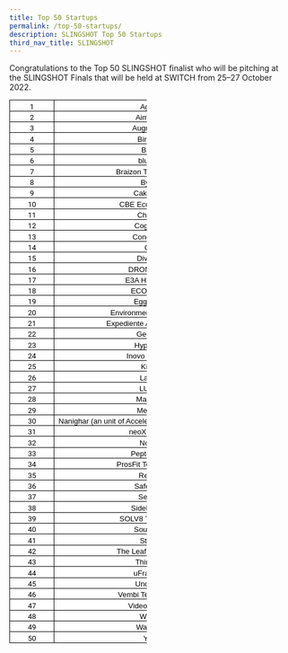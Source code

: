 ```yaml
---
title: Top 50 Startups
permalink: /top-50-startups/
description: SLINGSHOT Top 50 Startups
third_nav_title: SLINGSHOT
---
```


Congratulations to the Top 50 SLINGSHOT finalist who will be pitching at the SLINGSHOT Finals that will be held at SWITCH from 25–27 October 2022.

<table border="0" cellspacing="0" cellpadding="0" width="245" style="color: rgb(34, 34, 34); font-family: Arial, Helvetica, sans-serif; font-size: small; font-style: normal; font-variant-ligatures: normal; font-variant-caps: normal; font-weight: 400; letter-spacing: normal; orphans: 2; text-align: start; text-transform: none; white-space: normal; widows: 2; word-spacing: 0px; -webkit-text-stroke-width: 0px; background-color: rgb(255, 255, 255); text-decoration-thickness: initial; text-decoration-style: initial; text-decoration-color: initial; width: 184.05pt; border-collapse: collapse;"><tbody><tr style="height: 14.5pt;"><td width="64" nowrap="" valign="bottom" style="font-family: &quot;Google Sans&quot;, Roboto, RobotoDraft, Helvetica, Arial, sans-serif; margin: 0px; width: 48pt; border: 1pt solid windowtext; padding: 0cm 5.4pt; height: 14.5pt;"><p class="MsoNormal" align="center" style="margin: 0px; text-align: center;"><span style="color: black;">1<u></u><u></u></span></p></td><td width="181" nowrap="" valign="bottom" style="font-family: &quot;Google Sans&quot;, Roboto, RobotoDraft, Helvetica, Arial, sans-serif; margin: 0px; width: 136.05pt; border-top: 1pt solid windowtext; border-right: 1pt solid windowtext; border-bottom: 1pt solid windowtext; border-image: initial; border-left: none; padding: 0cm 5.4pt; height: 14.5pt;"><p class="MsoNormal" align="center" style="margin: 0px; text-align: center;"><span style="font-size: 10pt; font-family: Arial, sans-serif; color: black;">AgenT<u></u><u></u></span></p></td></tr><tr style="height: 14.5pt;"><td width="64" nowrap="" valign="bottom" style="font-family: &quot;Google Sans&quot;, Roboto, RobotoDraft, Helvetica, Arial, sans-serif; margin: 0px; width: 48pt; border-right: 1pt solid windowtext; border-bottom: 1pt solid windowtext; border-left: 1pt solid windowtext; border-image: initial; border-top: none; padding: 0cm 5.4pt; height: 14.5pt;"><p class="MsoNormal" align="center" style="margin: 0px; text-align: center;"><span style="color: black;">2<u></u><u></u></span></p></td><td width="181" nowrap="" valign="bottom" style="font-family: &quot;Google Sans&quot;, Roboto, RobotoDraft, Helvetica, Arial, sans-serif; margin: 0px; width: 136.05pt; border-top: none; border-left: none; border-bottom: 1pt solid windowtext; border-right: 1pt solid windowtext; padding: 0cm 5.4pt; height: 14.5pt;"><p class="MsoNormal" align="center" style="margin: 0px; text-align: center;"><span style="font-size: 10pt; font-family: Arial, sans-serif; color: black;">Aimbelab<u></u><u></u></span></p></td></tr><tr style="height: 14.5pt;"><td width="64" nowrap="" valign="bottom" style="font-family: &quot;Google Sans&quot;, Roboto, RobotoDraft, Helvetica, Arial, sans-serif; margin: 0px; width: 48pt; border-right: 1pt solid windowtext; border-bottom: 1pt solid windowtext; border-left: 1pt solid windowtext; border-image: initial; border-top: none; padding: 0cm 5.4pt; height: 14.5pt;"><p class="MsoNormal" align="center" style="margin: 0px; text-align: center;"><span style="color: black;">3<u></u><u></u></span></p></td><td width="181" nowrap="" valign="bottom" style="font-family: &quot;Google Sans&quot;, Roboto, RobotoDraft, Helvetica, Arial, sans-serif; margin: 0px; width: 136.05pt; border-top: none; border-left: none; border-bottom: 1pt solid windowtext; border-right: 1pt solid windowtext; padding: 0cm 5.4pt; height: 14.5pt;"><p class="MsoNormal" align="center" style="margin: 0px; text-align: center;"><span style="font-size: 10pt; font-family: Arial, sans-serif; color: black;">Augmentus<u></u><u></u></span></p></td></tr><tr style="height: 14.5pt;"><td width="64" nowrap="" valign="bottom" style="font-family: &quot;Google Sans&quot;, Roboto, RobotoDraft, Helvetica, Arial, sans-serif; margin: 0px; width: 48pt; border-right: 1pt solid windowtext; border-bottom: 1pt solid windowtext; border-left: 1pt solid windowtext; border-image: initial; border-top: none; padding: 0cm 5.4pt; height: 14.5pt;"><p class="MsoNormal" align="center" style="margin: 0px; text-align: center;"><span style="color: black;">4<u></u><u></u></span></p></td><td width="181" nowrap="" valign="bottom" style="font-family: &quot;Google Sans&quot;, Roboto, RobotoDraft, Helvetica, Arial, sans-serif; margin: 0px; width: 136.05pt; border-top: none; border-left: none; border-bottom: 1pt solid windowtext; border-right: 1pt solid windowtext; padding: 0cm 5.4pt; height: 14.5pt;"><p class="MsoNormal" align="center" style="margin: 0px; text-align: center;"><span style="font-size: 10pt; font-family: Arial, sans-serif; color: black;">Birdstop<u></u><u></u></span></p></td></tr><tr style="height: 14.5pt;"><td width="64" nowrap="" valign="bottom" style="font-family: &quot;Google Sans&quot;, Roboto, RobotoDraft, Helvetica, Arial, sans-serif; margin: 0px; width: 48pt; border-right: 1pt solid windowtext; border-bottom: 1pt solid windowtext; border-left: 1pt solid windowtext; border-image: initial; border-top: none; padding: 0cm 5.4pt; height: 14.5pt;"><p class="MsoNormal" align="center" style="margin: 0px; text-align: center;"><span style="color: black;">5<u></u><u></u></span></p></td><td width="181" nowrap="" valign="bottom" style="font-family: &quot;Google Sans&quot;, Roboto, RobotoDraft, Helvetica, Arial, sans-serif; margin: 0px; width: 136.05pt; border-top: none; border-left: none; border-bottom: 1pt solid windowtext; border-right: 1pt solid windowtext; padding: 0cm 5.4pt; height: 14.5pt;"><p class="MsoNormal" align="center" style="margin: 0px; text-align: center;"><span style="font-size: 10pt; font-family: Arial, sans-serif; color: black;">Blixify<u></u><u></u></span></p></td></tr><tr style="height: 14.5pt;"><td width="64" nowrap="" valign="bottom" style="font-family: &quot;Google Sans&quot;, Roboto, RobotoDraft, Helvetica, Arial, sans-serif; margin: 0px; width: 48pt; border-right: 1pt solid windowtext; border-bottom: 1pt solid windowtext; border-left: 1pt solid windowtext; border-image: initial; border-top: none; padding: 0cm 5.4pt; height: 14.5pt;"><p class="MsoNormal" align="center" style="margin: 0px; text-align: center;"><span style="color: black;">6<u></u><u></u></span></p></td><td width="181" nowrap="" valign="bottom" style="font-family: &quot;Google Sans&quot;, Roboto, RobotoDraft, Helvetica, Arial, sans-serif; margin: 0px; width: 136.05pt; border-top: none; border-left: none; border-bottom: 1pt solid windowtext; border-right: 1pt solid windowtext; padding: 0cm 5.4pt; height: 14.5pt;"><p class="MsoNormal" align="center" style="margin: 0px; text-align: center;"><span style="font-size: 10pt; font-family: Arial, sans-serif; color: black;">blueflite<u></u><u></u></span></p></td></tr><tr style="height: 14.5pt;"><td width="64" nowrap="" valign="bottom" style="font-family: &quot;Google Sans&quot;, Roboto, RobotoDraft, Helvetica, Arial, sans-serif; margin: 0px; width: 48pt; border-right: 1pt solid windowtext; border-bottom: 1pt solid windowtext; border-left: 1pt solid windowtext; border-image: initial; border-top: none; padding: 0cm 5.4pt; height: 14.5pt;"><p class="MsoNormal" align="center" style="margin: 0px; text-align: center;"><span style="color: black;">7<u></u><u></u></span></p></td><td width="181" nowrap="" valign="bottom" style="font-family: &quot;Google Sans&quot;, Roboto, RobotoDraft, Helvetica, Arial, sans-serif; margin: 0px; width: 136.05pt; border-top: none; border-left: none; border-bottom: 1pt solid windowtext; border-right: 1pt solid windowtext; padding: 0cm 5.4pt; height: 14.5pt;"><p class="MsoNormal" align="center" style="margin: 0px; text-align: center;"><span style="font-size: 10pt; font-family: Arial, sans-serif; color: black;">Braizon Therapeutics<u></u><u></u></span></p></td></tr><tr style="height: 14.5pt;"><td width="64" nowrap="" valign="bottom" style="font-family: &quot;Google Sans&quot;, Roboto, RobotoDraft, Helvetica, Arial, sans-serif; margin: 0px; width: 48pt; border-right: 1pt solid windowtext; border-bottom: 1pt solid windowtext; border-left: 1pt solid windowtext; border-image: initial; border-top: none; padding: 0cm 5.4pt; height: 14.5pt;"><p class="MsoNormal" align="center" style="margin: 0px; text-align: center;"><span style="color: black;">8<u></u><u></u></span></p></td><td width="181" nowrap="" valign="bottom" style="font-family: &quot;Google Sans&quot;, Roboto, RobotoDraft, Helvetica, Arial, sans-serif; margin: 0px; width: 136.05pt; border-top: none; border-left: none; border-bottom: 1pt solid windowtext; border-right: 1pt solid windowtext; padding: 0cm 5.4pt; height: 14.5pt;"><p class="MsoNormal" align="center" style="margin: 0px; text-align: center;"><span style="font-size: 10pt; font-family: Arial, sans-serif; color: black;">Bygen<u></u><u></u></span></p></td></tr><tr style="height: 14.5pt;"><td width="64" nowrap="" valign="bottom" style="font-family: &quot;Google Sans&quot;, Roboto, RobotoDraft, Helvetica, Arial, sans-serif; margin: 0px; width: 48pt; border-right: 1pt solid windowtext; border-bottom: 1pt solid windowtext; border-left: 1pt solid windowtext; border-image: initial; border-top: none; padding: 0cm 5.4pt; height: 14.5pt;"><p class="MsoNormal" align="center" style="margin: 0px; text-align: center;"><span style="color: black;">9<u></u><u></u></span></p></td><td width="181" nowrap="" valign="bottom" style="font-family: &quot;Google Sans&quot;, Roboto, RobotoDraft, Helvetica, Arial, sans-serif; margin: 0px; width: 136.05pt; border-top: none; border-left: none; border-bottom: 1pt solid windowtext; border-right: 1pt solid windowtext; padding: 0cm 5.4pt; height: 14.5pt;"><p class="MsoNormal" align="center" style="margin: 0px; text-align: center;"><span style="font-size: 10pt; font-family: Arial, sans-serif; color: black;">Cakeplabs<u></u><u></u></span></p></td></tr><tr style="height: 14.5pt;"><td width="64" nowrap="" valign="bottom" style="font-family: &quot;Google Sans&quot;, Roboto, RobotoDraft, Helvetica, Arial, sans-serif; margin: 0px; width: 48pt; border-right: 1pt solid windowtext; border-bottom: 1pt solid windowtext; border-left: 1pt solid windowtext; border-image: initial; border-top: none; padding: 0cm 5.4pt; height: 14.5pt;"><p class="MsoNormal" align="center" style="margin: 0px; text-align: center;"><span style="color: black;">10<u></u><u></u></span></p></td><td width="181" nowrap="" valign="bottom" style="font-family: &quot;Google Sans&quot;, Roboto, RobotoDraft, Helvetica, Arial, sans-serif; margin: 0px; width: 136.05pt; border-top: none; border-left: none; border-bottom: 1pt solid windowtext; border-right: 1pt solid windowtext; padding: 0cm 5.4pt; height: 14.5pt;"><p class="MsoNormal" align="center" style="margin: 0px; text-align: center;"><span style="font-size: 10pt; font-family: Arial, sans-serif; color: black;">CBE Eco-Solutions<u></u><u></u></span></p></td></tr><tr style="height: 14.5pt;"><td width="64" nowrap="" valign="bottom" style="font-family: &quot;Google Sans&quot;, Roboto, RobotoDraft, Helvetica, Arial, sans-serif; margin: 0px; width: 48pt; border-right: 1pt solid windowtext; border-bottom: 1pt solid windowtext; border-left: 1pt solid windowtext; border-image: initial; border-top: none; padding: 0cm 5.4pt; height: 14.5pt;"><p class="MsoNormal" align="center" style="margin: 0px; text-align: center;"><span style="color: black;">11<u></u><u></u></span></p></td><td width="181" nowrap="" valign="bottom" style="font-family: &quot;Google Sans&quot;, Roboto, RobotoDraft, Helvetica, Arial, sans-serif; margin: 0px; width: 136.05pt; border-top: none; border-left: none; border-bottom: 1pt solid windowtext; border-right: 1pt solid windowtext; padding: 0cm 5.4pt; height: 14.5pt;"><p class="MsoNormal" align="center" style="margin: 0px; text-align: center;"><span style="font-size: 10pt; font-family: Arial, sans-serif; color: black;">Chata.ai<u></u><u></u></span></p></td></tr><tr style="height: 14.5pt;"><td width="64" nowrap="" valign="bottom" style="font-family: &quot;Google Sans&quot;, Roboto, RobotoDraft, Helvetica, Arial, sans-serif; margin: 0px; width: 48pt; border-right: 1pt solid windowtext; border-bottom: 1pt solid windowtext; border-left: 1pt solid windowtext; border-image: initial; border-top: none; padding: 0cm 5.4pt; height: 14.5pt;"><p class="MsoNormal" align="center" style="margin: 0px; text-align: center;"><span style="color: black;">12<u></u><u></u></span></p></td><td width="181" nowrap="" valign="bottom" style="font-family: &quot;Google Sans&quot;, Roboto, RobotoDraft, Helvetica, Arial, sans-serif; margin: 0px; width: 136.05pt; border-top: none; border-left: none; border-bottom: 1pt solid windowtext; border-right: 1pt solid windowtext; padding: 0cm 5.4pt; height: 14.5pt;"><p class="MsoNormal" align="center" style="margin: 0px; text-align: center;"><span style="font-size: 10pt; font-family: Arial, sans-serif; color: black;">Cogniable<u></u><u></u></span></p></td></tr><tr style="height: 14.5pt;"><td width="64" nowrap="" valign="bottom" style="font-family: &quot;Google Sans&quot;, Roboto, RobotoDraft, Helvetica, Arial, sans-serif; margin: 0px; width: 48pt; border-right: 1pt solid windowtext; border-bottom: 1pt solid windowtext; border-left: 1pt solid windowtext; border-image: initial; border-top: none; padding: 0cm 5.4pt; height: 14.5pt;"><p class="MsoNormal" align="center" style="margin: 0px; text-align: center;"><span style="color: black;">13<u></u><u></u></span></p></td><td width="181" nowrap="" valign="bottom" style="font-family: &quot;Google Sans&quot;, Roboto, RobotoDraft, Helvetica, Arial, sans-serif; margin: 0px; width: 136.05pt; border-top: none; border-left: none; border-bottom: 1pt solid windowtext; border-right: 1pt solid windowtext; padding: 0cm 5.4pt; height: 14.5pt;"><p class="MsoNormal" align="center" style="margin: 0px; text-align: center;"><span style="font-size: 10pt; font-family: Arial, sans-serif; color: black;">ConcreteAI<u></u><u></u></span></p></td></tr><tr style="height: 14.5pt;"><td width="64" nowrap="" valign="bottom" style="font-family: &quot;Google Sans&quot;, Roboto, RobotoDraft, Helvetica, Arial, sans-serif; margin: 0px; width: 48pt; border-right: 1pt solid windowtext; border-bottom: 1pt solid windowtext; border-left: 1pt solid windowtext; border-image: initial; border-top: none; padding: 0cm 5.4pt; height: 14.5pt;"><p class="MsoNormal" align="center" style="margin: 0px; text-align: center;"><span style="color: black;">14<u></u><u></u></span></p></td><td width="181" nowrap="" valign="bottom" style="font-family: &quot;Google Sans&quot;, Roboto, RobotoDraft, Helvetica, Arial, sans-serif; margin: 0px; width: 136.05pt; border-top: none; border-left: none; border-bottom: 1pt solid windowtext; border-right: 1pt solid windowtext; padding: 0cm 5.4pt; height: 14.5pt;"><p class="MsoNormal" align="center" style="margin: 0px; text-align: center;"><span style="font-size: 10pt; font-family: Arial, sans-serif; color: black;">Cya<u></u><u></u></span></p></td></tr><tr style="height: 14.5pt;"><td width="64" nowrap="" valign="bottom" style="font-family: &quot;Google Sans&quot;, Roboto, RobotoDraft, Helvetica, Arial, sans-serif; margin: 0px; width: 48pt; border-right: 1pt solid windowtext; border-bottom: 1pt solid windowtext; border-left: 1pt solid windowtext; border-image: initial; border-top: none; padding: 0cm 5.4pt; height: 14.5pt;"><p class="MsoNormal" align="center" style="margin: 0px; text-align: center;"><span style="color: black;">15<u></u><u></u></span></p></td><td width="181" nowrap="" valign="bottom" style="font-family: &quot;Google Sans&quot;, Roboto, RobotoDraft, Helvetica, Arial, sans-serif; margin: 0px; width: 136.05pt; border-top: none; border-left: none; border-bottom: 1pt solid windowtext; border-right: 1pt solid windowtext; padding: 0cm 5.4pt; height: 14.5pt;"><p class="MsoNormal" align="center" style="margin: 0px; text-align: center;"><span style="font-size: 10pt; font-family: Arial, sans-serif; color: black;">Divizend<u></u><u></u></span></p></td></tr><tr style="height: 14.5pt;"><td width="64" nowrap="" valign="bottom" style="font-family: &quot;Google Sans&quot;, Roboto, RobotoDraft, Helvetica, Arial, sans-serif; margin: 0px; width: 48pt; border-right: 1pt solid windowtext; border-bottom: 1pt solid windowtext; border-left: 1pt solid windowtext; border-image: initial; border-top: none; padding: 0cm 5.4pt; height: 14.5pt;"><p class="MsoNormal" align="center" style="margin: 0px; text-align: center;"><span style="color: black;">16<u></u><u></u></span></p></td><td width="181" nowrap="" valign="bottom" style="font-family: &quot;Google Sans&quot;, Roboto, RobotoDraft, Helvetica, Arial, sans-serif; margin: 0px; width: 136.05pt; border-top: none; border-left: none; border-bottom: 1pt solid windowtext; border-right: 1pt solid windowtext; padding: 0cm 5.4pt; height: 14.5pt;"><p class="MsoNormal" align="center" style="margin: 0px; text-align: center;"><span style="font-size: 10pt; font-family: Arial, sans-serif; color: black;">DRONAMICS<u></u><u></u></span></p></td></tr><tr style="height: 14.5pt;"><td width="64" nowrap="" valign="bottom" style="font-family: &quot;Google Sans&quot;, Roboto, RobotoDraft, Helvetica, Arial, sans-serif; margin: 0px; width: 48pt; border-right: 1pt solid windowtext; border-bottom: 1pt solid windowtext; border-left: 1pt solid windowtext; border-image: initial; border-top: none; padding: 0cm 5.4pt; height: 14.5pt;"><p class="MsoNormal" align="center" style="margin: 0px; text-align: center;"><span style="color: black;">17<u></u><u></u></span></p></td><td width="181" nowrap="" valign="bottom" style="font-family: &quot;Google Sans&quot;, Roboto, RobotoDraft, Helvetica, Arial, sans-serif; margin: 0px; width: 136.05pt; border-top: none; border-left: none; border-bottom: 1pt solid windowtext; border-right: 1pt solid windowtext; padding: 0cm 5.4pt; height: 14.5pt;"><p class="MsoNormal" align="center" style="margin: 0px; text-align: center;"><span style="font-size: 10pt; font-family: Arial, sans-serif; color: black;">E3A Healthcare<u></u><u></u></span></p></td></tr><tr style="height: 14.5pt;"><td width="64" nowrap="" valign="bottom" style="font-family: &quot;Google Sans&quot;, Roboto, RobotoDraft, Helvetica, Arial, sans-serif; margin: 0px; width: 48pt; border-right: 1pt solid windowtext; border-bottom: 1pt solid windowtext; border-left: 1pt solid windowtext; border-image: initial; border-top: none; padding: 0cm 5.4pt; height: 14.5pt;"><p class="MsoNormal" align="center" style="margin: 0px; text-align: center;"><span style="color: black;">18<u></u><u></u></span></p></td><td width="181" nowrap="" valign="bottom" style="font-family: &quot;Google Sans&quot;, Roboto, RobotoDraft, Helvetica, Arial, sans-serif; margin: 0px; width: 136.05pt; border-top: none; border-left: none; border-bottom: 1pt solid windowtext; border-right: 1pt solid windowtext; padding: 0cm 5.4pt; height: 14.5pt;"><p class="MsoNormal" align="center" style="margin: 0px; text-align: center;"><span style="font-size: 10pt; font-family: Arial, sans-serif; color: black;">ECOSOFTT<u></u><u></u></span></p></td></tr><tr style="height: 14.5pt;"><td width="64" nowrap="" valign="bottom" style="font-family: &quot;Google Sans&quot;, Roboto, RobotoDraft, Helvetica, Arial, sans-serif; margin: 0px; width: 48pt; border-right: 1pt solid windowtext; border-bottom: 1pt solid windowtext; border-left: 1pt solid windowtext; border-image: initial; border-top: none; padding: 0cm 5.4pt; height: 14.5pt;"><p class="MsoNormal" align="center" style="margin: 0px; text-align: center;"><span style="color: black;">19<u></u><u></u></span></p></td><td width="181" nowrap="" valign="bottom" style="font-family: &quot;Google Sans&quot;, Roboto, RobotoDraft, Helvetica, Arial, sans-serif; margin: 0px; width: 136.05pt; border-top: none; border-left: none; border-bottom: 1pt solid windowtext; border-right: 1pt solid windowtext; padding: 0cm 5.4pt; height: 14.5pt;"><p class="MsoNormal" align="center" style="margin: 0px; text-align: center;"><span style="font-size: 10pt; font-family: Arial, sans-serif; color: black;">EggLogics<u></u><u></u></span></p></td></tr><tr style="height: 14.5pt;"><td width="64" nowrap="" valign="bottom" style="font-family: &quot;Google Sans&quot;, Roboto, RobotoDraft, Helvetica, Arial, sans-serif; margin: 0px; width: 48pt; border-right: 1pt solid windowtext; border-bottom: 1pt solid windowtext; border-left: 1pt solid windowtext; border-image: initial; border-top: none; padding: 0cm 5.4pt; height: 14.5pt;"><p class="MsoNormal" align="center" style="margin: 0px; text-align: center;"><span style="color: black;">20<u></u><u></u></span></p></td><td width="181" nowrap="" valign="bottom" style="font-family: &quot;Google Sans&quot;, Roboto, RobotoDraft, Helvetica, Arial, sans-serif; margin: 0px; width: 136.05pt; border-top: none; border-left: none; border-bottom: 1pt solid windowtext; border-right: 1pt solid windowtext; padding: 0cm 5.4pt; height: 14.5pt;"><p class="MsoNormal" align="center" style="margin: 0px; text-align: center;"><span style="font-size: 10pt; font-family: Arial, sans-serif; color: black;">Environment Technology<u></u><u></u></span></p></td></tr><tr style="height: 14.5pt;"><td width="64" nowrap="" valign="bottom" style="font-family: &quot;Google Sans&quot;, Roboto, RobotoDraft, Helvetica, Arial, sans-serif; margin: 0px; width: 48pt; border-right: 1pt solid windowtext; border-bottom: 1pt solid windowtext; border-left: 1pt solid windowtext; border-image: initial; border-top: none; padding: 0cm 5.4pt; height: 14.5pt;"><p class="MsoNormal" align="center" style="margin: 0px; text-align: center;"><span style="color: black;">21<u></u><u></u></span></p></td><td width="181" nowrap="" valign="bottom" style="font-family: &quot;Google Sans&quot;, Roboto, RobotoDraft, Helvetica, Arial, sans-serif; margin: 0px; width: 136.05pt; border-top: none; border-left: none; border-bottom: 1pt solid windowtext; border-right: 1pt solid windowtext; padding: 0cm 5.4pt; height: 14.5pt;"><p class="MsoNormal" align="center" style="margin: 0px; text-align: center;"><span style="font-size: 10pt; font-family: Arial, sans-serif; color: black;">Expediente Azul (Blue File)<u></u><u></u></span></p></td></tr><tr style="height: 14.5pt;"><td width="64" nowrap="" valign="bottom" style="font-family: &quot;Google Sans&quot;, Roboto, RobotoDraft, Helvetica, Arial, sans-serif; margin: 0px; width: 48pt; border-right: 1pt solid windowtext; border-bottom: 1pt solid windowtext; border-left: 1pt solid windowtext; border-image: initial; border-top: none; padding: 0cm 5.4pt; height: 14.5pt;"><p class="MsoNormal" align="center" style="margin: 0px; text-align: center;"><span style="color: black;">22<u></u><u></u></span></p></td><td width="181" nowrap="" valign="bottom" style="font-family: &quot;Google Sans&quot;, Roboto, RobotoDraft, Helvetica, Arial, sans-serif; margin: 0px; width: 136.05pt; border-top: none; border-left: none; border-bottom: 1pt solid windowtext; border-right: 1pt solid windowtext; padding: 0cm 5.4pt; height: 14.5pt;"><p class="MsoNormal" align="center" style="margin: 0px; text-align: center;"><span style="font-size: 10pt; font-family: Arial, sans-serif; color: black;">GeoTwin<u></u><u></u></span></p></td></tr><tr style="height: 14.5pt;"><td width="64" nowrap="" valign="bottom" style="font-family: &quot;Google Sans&quot;, Roboto, RobotoDraft, Helvetica, Arial, sans-serif; margin: 0px; width: 48pt; border-right: 1pt solid windowtext; border-bottom: 1pt solid windowtext; border-left: 1pt solid windowtext; border-image: initial; border-top: none; padding: 0cm 5.4pt; height: 14.5pt;"><p class="MsoNormal" align="center" style="margin: 0px; text-align: center;"><span style="color: black;">23<u></u><u></u></span></p></td><td width="181" nowrap="" valign="bottom" style="font-family: &quot;Google Sans&quot;, Roboto, RobotoDraft, Helvetica, Arial, sans-serif; margin: 0px; width: 136.05pt; border-top: none; border-left: none; border-bottom: 1pt solid windowtext; border-right: 1pt solid windowtext; padding: 0cm 5.4pt; height: 14.5pt;"><p class="MsoNormal" align="center" style="margin: 0px; text-align: center;"><span style="font-size: 10pt; font-family: Arial, sans-serif; color: black;">Hypersign<u></u><u></u></span></p></td></tr><tr style="height: 14.5pt;"><td width="64" nowrap="" valign="bottom" style="font-family: &quot;Google Sans&quot;, Roboto, RobotoDraft, Helvetica, Arial, sans-serif; margin: 0px; width: 48pt; border-right: 1pt solid windowtext; border-bottom: 1pt solid windowtext; border-left: 1pt solid windowtext; border-image: initial; border-top: none; padding: 0cm 5.4pt; height: 14.5pt;"><p class="MsoNormal" align="center" style="margin: 0px; text-align: center;"><span style="color: black;">24<u></u><u></u></span></p></td><td width="181" nowrap="" valign="bottom" style="font-family: &quot;Google Sans&quot;, Roboto, RobotoDraft, Helvetica, Arial, sans-serif; margin: 0px; width: 136.05pt; border-top: none; border-left: none; border-bottom: 1pt solid windowtext; border-right: 1pt solid windowtext; padding: 0cm 5.4pt; height: 14.5pt;"><p class="MsoNormal" align="center" style="margin: 0px; text-align: center;"><span style="font-size: 10pt; font-family: Arial, sans-serif; color: black;">Inovo Robotics<u></u><u></u></span></p></td></tr><tr style="height: 14.5pt;"><td width="64" nowrap="" valign="bottom" style="font-family: &quot;Google Sans&quot;, Roboto, RobotoDraft, Helvetica, Arial, sans-serif; margin: 0px; width: 48pt; border-right: 1pt solid windowtext; border-bottom: 1pt solid windowtext; border-left: 1pt solid windowtext; border-image: initial; border-top: none; padding: 0cm 5.4pt; height: 14.5pt;"><p class="MsoNormal" align="center" style="margin: 0px; text-align: center;"><span style="color: black;">25<u></u><u></u></span></p></td><td width="181" nowrap="" valign="bottom" style="font-family: &quot;Google Sans&quot;, Roboto, RobotoDraft, Helvetica, Arial, sans-serif; margin: 0px; width: 136.05pt; border-top: none; border-left: none; border-bottom: 1pt solid windowtext; border-right: 1pt solid windowtext; padding: 0cm 5.4pt; height: 14.5pt;"><p class="MsoNormal" align="center" style="margin: 0px; text-align: center;"><span style="font-size: 10pt; font-family: Arial, sans-serif; color: black;">Kiinns<u></u><u></u></span></p></td></tr><tr style="height: 14.5pt;"><td width="64" nowrap="" valign="bottom" style="font-family: &quot;Google Sans&quot;, Roboto, RobotoDraft, Helvetica, Arial, sans-serif; margin: 0px; width: 48pt; border-right: 1pt solid windowtext; border-bottom: 1pt solid windowtext; border-left: 1pt solid windowtext; border-image: initial; border-top: none; padding: 0cm 5.4pt; height: 14.5pt;"><p class="MsoNormal" align="center" style="margin: 0px; text-align: center;"><span style="color: black;">26<u></u><u></u></span></p></td><td width="181" nowrap="" valign="bottom" style="font-family: &quot;Google Sans&quot;, Roboto, RobotoDraft, Helvetica, Arial, sans-serif; margin: 0px; width: 136.05pt; border-top: none; border-left: none; border-bottom: 1pt solid windowtext; border-right: 1pt solid windowtext; padding: 0cm 5.4pt; height: 14.5pt;"><p class="MsoNormal" align="center" style="margin: 0px; text-align: center;"><span style="font-size: 10pt; font-family: Arial, sans-serif; color: black;">LabSD<u></u><u></u></span></p></td></tr><tr style="height: 14.5pt;"><td width="64" nowrap="" valign="bottom" style="font-family: &quot;Google Sans&quot;, Roboto, RobotoDraft, Helvetica, Arial, sans-serif; margin: 0px; width: 48pt; border-right: 1pt solid windowtext; border-bottom: 1pt solid windowtext; border-left: 1pt solid windowtext; border-image: initial; border-top: none; padding: 0cm 5.4pt; height: 14.5pt;"><p class="MsoNormal" align="center" style="margin: 0px; text-align: center;"><span style="color: black;">27<u></u><u></u></span></p></td><td width="181" nowrap="" valign="bottom" style="font-family: &quot;Google Sans&quot;, Roboto, RobotoDraft, Helvetica, Arial, sans-serif; margin: 0px; width: 136.05pt; border-top: none; border-left: none; border-bottom: 1pt solid windowtext; border-right: 1pt solid windowtext; padding: 0cm 5.4pt; height: 14.5pt;"><p class="MsoNormal" align="center" style="margin: 0px; text-align: center;"><span style="font-size: 10pt; font-family: Arial, sans-serif; color: black;">LUPLE<u></u><u></u></span></p></td></tr><tr style="height: 14.5pt;"><td width="64" nowrap="" valign="bottom" style="font-family: &quot;Google Sans&quot;, Roboto, RobotoDraft, Helvetica, Arial, sans-serif; margin: 0px; width: 48pt; border-right: 1pt solid windowtext; border-bottom: 1pt solid windowtext; border-left: 1pt solid windowtext; border-image: initial; border-top: none; padding: 0cm 5.4pt; height: 14.5pt;"><p class="MsoNormal" align="center" style="margin: 0px; text-align: center;"><span style="color: black;">28<u></u><u></u></span></p></td><td width="181" nowrap="" valign="bottom" style="font-family: &quot;Google Sans&quot;, Roboto, RobotoDraft, Helvetica, Arial, sans-serif; margin: 0px; width: 136.05pt; border-top: none; border-left: none; border-bottom: 1pt solid windowtext; border-right: 1pt solid windowtext; padding: 0cm 5.4pt; height: 14.5pt;"><p class="MsoNormal" align="center" style="margin: 0px; text-align: center;"><span style="font-size: 10pt; font-family: Arial, sans-serif; color: black;">MayaMD<u></u><u></u></span></p></td></tr><tr style="height: 14.5pt;"><td width="64" nowrap="" valign="bottom" style="font-family: &quot;Google Sans&quot;, Roboto, RobotoDraft, Helvetica, Arial, sans-serif; margin: 0px; width: 48pt; border-right: 1pt solid windowtext; border-bottom: 1pt solid windowtext; border-left: 1pt solid windowtext; border-image: initial; border-top: none; padding: 0cm 5.4pt; height: 14.5pt;"><p class="MsoNormal" align="center" style="margin: 0px; text-align: center;"><span style="color: black;">29<u></u><u></u></span></p></td><td width="181" nowrap="" valign="bottom" style="font-family: &quot;Google Sans&quot;, Roboto, RobotoDraft, Helvetica, Arial, sans-serif; margin: 0px; width: 136.05pt; border-top: none; border-left: none; border-bottom: 1pt solid windowtext; border-right: 1pt solid windowtext; padding: 0cm 5.4pt; height: 14.5pt;"><p class="MsoNormal" align="center" style="margin: 0px; text-align: center;"><span style="font-size: 10pt; font-family: Arial, sans-serif; color: black;">Mediktor<u></u><u></u></span></p></td></tr><tr style="height: 14.5pt;"><td width="64" nowrap="" valign="bottom" style="font-family: &quot;Google Sans&quot;, Roboto, RobotoDraft, Helvetica, Arial, sans-serif; margin: 0px; width: 48pt; border-right: 1pt solid windowtext; border-bottom: 1pt solid windowtext; border-left: 1pt solid windowtext; border-image: initial; border-top: none; padding: 0cm 5.4pt; height: 14.5pt;"><p class="MsoNormal" align="center" style="margin: 0px; text-align: center;"><span style="color: black;">30<u></u><u></u></span></p></td><td width="181" nowrap="" valign="bottom" style="font-family: &quot;Google Sans&quot;, Roboto, RobotoDraft, Helvetica, Arial, sans-serif; margin: 0px; width: 136.05pt; border-top: none; border-left: none; border-bottom: 1pt solid windowtext; border-right: 1pt solid windowtext; padding: 0cm 5.4pt; height: 14.5pt;"><p class="MsoNormal" align="center" style="margin: 0px; text-align: center;"><span style="font-size: 10pt; font-family: Arial, sans-serif; color: black;">Nanighar (an unit of Accelerada Marketing Consultancy)<u></u><u></u></span></p></td></tr><tr style="height: 14.5pt;"><td width="64" nowrap="" valign="bottom" style="font-family: &quot;Google Sans&quot;, Roboto, RobotoDraft, Helvetica, Arial, sans-serif; margin: 0px; width: 48pt; border-right: 1pt solid windowtext; border-bottom: 1pt solid windowtext; border-left: 1pt solid windowtext; border-image: initial; border-top: none; padding: 0cm 5.4pt; height: 14.5pt;"><p class="MsoNormal" align="center" style="margin: 0px; text-align: center;"><span style="color: black;">31<u></u><u></u></span></p></td><td width="181" nowrap="" valign="bottom" style="font-family: &quot;Google Sans&quot;, Roboto, RobotoDraft, Helvetica, Arial, sans-serif; margin: 0px; width: 136.05pt; border-top: none; border-left: none; border-bottom: 1pt solid windowtext; border-right: 1pt solid windowtext; padding: 0cm 5.4pt; height: 14.5pt;"><p class="MsoNormal" align="center" style="margin: 0px; text-align: center;"><span style="font-size: 10pt; font-family: Arial, sans-serif; color: black;">neoX Biotech<u></u><u></u></span></p></td></tr><tr style="height: 14.5pt;"><td width="64" nowrap="" valign="bottom" style="font-family: &quot;Google Sans&quot;, Roboto, RobotoDraft, Helvetica, Arial, sans-serif; margin: 0px; width: 48pt; border-right: 1pt solid windowtext; border-bottom: 1pt solid windowtext; border-left: 1pt solid windowtext; border-image: initial; border-top: none; padding: 0cm 5.4pt; height: 14.5pt;"><p class="MsoNormal" align="center" style="margin: 0px; text-align: center;"><span style="color: black;">32<u></u><u></u></span></p></td><td width="181" nowrap="" valign="bottom" style="font-family: &quot;Google Sans&quot;, Roboto, RobotoDraft, Helvetica, Arial, sans-serif; margin: 0px; width: 136.05pt; border-top: none; border-left: none; border-bottom: 1pt solid windowtext; border-right: 1pt solid windowtext; padding: 0cm 5.4pt; height: 14.5pt;"><p class="MsoNormal" align="center" style="margin: 0px; text-align: center;"><span style="font-size: 10pt; font-family: Arial, sans-serif; color: black;">NousQ<u></u><u></u></span></p></td></tr><tr style="height: 14.5pt;"><td width="64" nowrap="" valign="bottom" style="font-family: &quot;Google Sans&quot;, Roboto, RobotoDraft, Helvetica, Arial, sans-serif; margin: 0px; width: 48pt; border-right: 1pt solid windowtext; border-bottom: 1pt solid windowtext; border-left: 1pt solid windowtext; border-image: initial; border-top: none; padding: 0cm 5.4pt; height: 14.5pt;"><p class="MsoNormal" align="center" style="margin: 0px; text-align: center;"><span style="color: black;">33<u></u><u></u></span></p></td><td width="181" nowrap="" valign="bottom" style="font-family: &quot;Google Sans&quot;, Roboto, RobotoDraft, Helvetica, Arial, sans-serif; margin: 0px; width: 136.05pt; border-top: none; border-left: none; border-bottom: 1pt solid windowtext; border-right: 1pt solid windowtext; padding: 0cm 5.4pt; height: 14.5pt;"><p class="MsoNormal" align="center" style="margin: 0px; text-align: center;"><span style="font-size: 10pt; font-family: Arial, sans-serif; color: black;">Peptobiotics<u></u><u></u></span></p></td></tr><tr style="height: 14.5pt;"><td width="64" nowrap="" valign="bottom" style="font-family: &quot;Google Sans&quot;, Roboto, RobotoDraft, Helvetica, Arial, sans-serif; margin: 0px; width: 48pt; border-right: 1pt solid windowtext; border-bottom: 1pt solid windowtext; border-left: 1pt solid windowtext; border-image: initial; border-top: none; padding: 0cm 5.4pt; height: 14.5pt;"><p class="MsoNormal" align="center" style="margin: 0px; text-align: center;"><span style="color: black;">34<u></u><u></u></span></p></td><td width="181" nowrap="" valign="bottom" style="font-family: &quot;Google Sans&quot;, Roboto, RobotoDraft, Helvetica, Arial, sans-serif; margin: 0px; width: 136.05pt; border-top: none; border-left: none; border-bottom: 1pt solid windowtext; border-right: 1pt solid windowtext; padding: 0cm 5.4pt; height: 14.5pt;"><p class="MsoNormal" align="center" style="margin: 0px; text-align: center;"><span style="font-size: 10pt; font-family: Arial, sans-serif; color: black;">ProsFit Technologies<u></u><u></u></span></p></td></tr><tr style="height: 14.5pt;"><td width="64" nowrap="" valign="bottom" style="font-family: &quot;Google Sans&quot;, Roboto, RobotoDraft, Helvetica, Arial, sans-serif; margin: 0px; width: 48pt; border-right: 1pt solid windowtext; border-bottom: 1pt solid windowtext; border-left: 1pt solid windowtext; border-image: initial; border-top: none; padding: 0cm 5.4pt; height: 14.5pt;"><p class="MsoNormal" align="center" style="margin: 0px; text-align: center;"><span style="color: black;">35<u></u><u></u></span></p></td><td width="181" nowrap="" valign="bottom" style="font-family: &quot;Google Sans&quot;, Roboto, RobotoDraft, Helvetica, Arial, sans-serif; margin: 0px; width: 136.05pt; border-top: none; border-left: none; border-bottom: 1pt solid windowtext; border-right: 1pt solid windowtext; padding: 0cm 5.4pt; height: 14.5pt;"><p class="MsoNormal" align="center" style="margin: 0px; text-align: center;"><span style="font-size: 10pt; font-family: Arial, sans-serif; color: black;">Resync<u></u><u></u></span></p></td></tr><tr style="height: 14.5pt;"><td width="64" nowrap="" valign="bottom" style="font-family: &quot;Google Sans&quot;, Roboto, RobotoDraft, Helvetica, Arial, sans-serif; margin: 0px; width: 48pt; border-right: 1pt solid windowtext; border-bottom: 1pt solid windowtext; border-left: 1pt solid windowtext; border-image: initial; border-top: none; padding: 0cm 5.4pt; height: 14.5pt;"><p class="MsoNormal" align="center" style="margin: 0px; text-align: center;"><span style="color: black;">36<u></u><u></u></span></p></td><td width="181" nowrap="" valign="bottom" style="font-family: &quot;Google Sans&quot;, Roboto, RobotoDraft, Helvetica, Arial, sans-serif; margin: 0px; width: 136.05pt; border-top: none; border-left: none; border-bottom: 1pt solid windowtext; border-right: 1pt solid windowtext; padding: 0cm 5.4pt; height: 14.5pt;"><p class="MsoNormal" align="center" style="margin: 0px; text-align: center;"><span style="font-size: 10pt; font-family: Arial, sans-serif; color: black;">SafeTruck<u></u><u></u></span></p></td></tr><tr style="height: 14.5pt;"><td width="64" nowrap="" valign="bottom" style="font-family: &quot;Google Sans&quot;, Roboto, RobotoDraft, Helvetica, Arial, sans-serif; margin: 0px; width: 48pt; border-right: 1pt solid windowtext; border-bottom: 1pt solid windowtext; border-left: 1pt solid windowtext; border-image: initial; border-top: none; padding: 0cm 5.4pt; height: 14.5pt;"><p class="MsoNormal" align="center" style="margin: 0px; text-align: center;"><span style="color: black;">37<u></u><u></u></span></p></td><td width="181" nowrap="" valign="bottom" style="font-family: &quot;Google Sans&quot;, Roboto, RobotoDraft, Helvetica, Arial, sans-serif; margin: 0px; width: 136.05pt; border-top: none; border-left: none; border-bottom: 1pt solid windowtext; border-right: 1pt solid windowtext; padding: 0cm 5.4pt; height: 14.5pt;"><p class="MsoNormal" align="center" style="margin: 0px; text-align: center;"><span style="font-size: 10pt; font-family: Arial, sans-serif; color: black;">Seatrec<u></u><u></u></span></p></td></tr><tr style="height: 14.5pt;"><td width="64" nowrap="" valign="bottom" style="font-family: &quot;Google Sans&quot;, Roboto, RobotoDraft, Helvetica, Arial, sans-serif; margin: 0px; width: 48pt; border-right: 1pt solid windowtext; border-bottom: 1pt solid windowtext; border-left: 1pt solid windowtext; border-image: initial; border-top: none; padding: 0cm 5.4pt; height: 14.5pt;"><p class="MsoNormal" align="center" style="margin: 0px; text-align: center;"><span style="color: black;">38<u></u><u></u></span></p></td><td width="181" nowrap="" valign="bottom" style="font-family: &quot;Google Sans&quot;, Roboto, RobotoDraft, Helvetica, Arial, sans-serif; margin: 0px; width: 136.05pt; border-top: none; border-left: none; border-bottom: 1pt solid windowtext; border-right: 1pt solid windowtext; padding: 0cm 5.4pt; height: 14.5pt;"><p class="MsoNormal" align="center" style="margin: 0px; text-align: center;"><span style="font-size: 10pt; font-family: Arial, sans-serif; color: black;">Sidekicks AI<u></u><u></u></span></p></td></tr><tr style="height: 14.5pt;"><td width="64" nowrap="" valign="bottom" style="font-family: &quot;Google Sans&quot;, Roboto, RobotoDraft, Helvetica, Arial, sans-serif; margin: 0px; width: 48pt; border-right: 1pt solid windowtext; border-bottom: 1pt solid windowtext; border-left: 1pt solid windowtext; border-image: initial; border-top: none; padding: 0cm 5.4pt; height: 14.5pt;"><p class="MsoNormal" align="center" style="margin: 0px; text-align: center;"><span style="color: black;">39<u></u><u></u></span></p></td><td width="181" nowrap="" valign="bottom" style="font-family: &quot;Google Sans&quot;, Roboto, RobotoDraft, Helvetica, Arial, sans-serif; margin: 0px; width: 136.05pt; border-top: none; border-left: none; border-bottom: 1pt solid windowtext; border-right: 1pt solid windowtext; padding: 0cm 5.4pt; height: 14.5pt;"><p class="MsoNormal" align="center" style="margin: 0px; text-align: center;"><span style="font-size: 10pt; font-family: Arial, sans-serif; color: black;">SOLV8 Technology<u></u><u></u></span></p></td></tr><tr style="height: 14.5pt;"><td width="64" nowrap="" valign="bottom" style="font-family: &quot;Google Sans&quot;, Roboto, RobotoDraft, Helvetica, Arial, sans-serif; margin: 0px; width: 48pt; border-right: 1pt solid windowtext; border-bottom: 1pt solid windowtext; border-left: 1pt solid windowtext; border-image: initial; border-top: none; padding: 0cm 5.4pt; height: 14.5pt;"><p class="MsoNormal" align="center" style="margin: 0px; text-align: center;"><span style="color: black;">40<u></u><u></u></span></p></td><td width="181" nowrap="" valign="bottom" style="font-family: &quot;Google Sans&quot;, Roboto, RobotoDraft, Helvetica, Arial, sans-serif; margin: 0px; width: 136.05pt; border-top: none; border-left: none; border-bottom: 1pt solid windowtext; border-right: 1pt solid windowtext; padding: 0cm 5.4pt; height: 14.5pt;"><p class="MsoNormal" align="center" style="margin: 0px; text-align: center;"><span style="font-size: 10pt; font-family: Arial, sans-serif; color: black;">SoundEye<u></u><u></u></span></p></td></tr><tr style="height: 14.5pt;"><td width="64" nowrap="" valign="bottom" style="font-family: &quot;Google Sans&quot;, Roboto, RobotoDraft, Helvetica, Arial, sans-serif; margin: 0px; width: 48pt; border-right: 1pt solid windowtext; border-bottom: 1pt solid windowtext; border-left: 1pt solid windowtext; border-image: initial; border-top: none; padding: 0cm 5.4pt; height: 14.5pt;"><p class="MsoNormal" align="center" style="margin: 0px; text-align: center;"><span style="color: black;">41<u></u><u></u></span></p></td><td width="181" nowrap="" valign="bottom" style="font-family: &quot;Google Sans&quot;, Roboto, RobotoDraft, Helvetica, Arial, sans-serif; margin: 0px; width: 136.05pt; border-top: none; border-left: none; border-bottom: 1pt solid windowtext; border-right: 1pt solid windowtext; padding: 0cm 5.4pt; height: 14.5pt;"><p class="MsoNormal" align="center" style="margin: 0px; text-align: center;"><span style="font-size: 10pt; font-family: Arial, sans-serif; color: black;">Stemly<u></u><u></u></span></p></td></tr><tr style="height: 14.5pt;"><td width="64" nowrap="" valign="bottom" style="font-family: &quot;Google Sans&quot;, Roboto, RobotoDraft, Helvetica, Arial, sans-serif; margin: 0px; width: 48pt; border-right: 1pt solid windowtext; border-bottom: 1pt solid windowtext; border-left: 1pt solid windowtext; border-image: initial; border-top: none; padding: 0cm 5.4pt; height: 14.5pt;"><p class="MsoNormal" align="center" style="margin: 0px; text-align: center;"><span style="color: black;">42<u></u><u></u></span></p></td><td width="181" nowrap="" valign="bottom" style="font-family: &quot;Google Sans&quot;, Roboto, RobotoDraft, Helvetica, Arial, sans-serif; margin: 0px; width: 136.05pt; border-top: none; border-left: none; border-bottom: 1pt solid windowtext; border-right: 1pt solid windowtext; padding: 0cm 5.4pt; height: 14.5pt;"><p class="MsoNormal" align="center" style="margin: 0px; text-align: center;"><span style="font-size: 10pt; font-family: Arial, sans-serif; color: black;">The Leaf Protein Co.<u></u><u></u></span></p></td></tr><tr style="height: 14.5pt;"><td width="64" nowrap="" valign="bottom" style="font-family: &quot;Google Sans&quot;, Roboto, RobotoDraft, Helvetica, Arial, sans-serif; margin: 0px; width: 48pt; border-right: 1pt solid windowtext; border-bottom: 1pt solid windowtext; border-left: 1pt solid windowtext; border-image: initial; border-top: none; padding: 0cm 5.4pt; height: 14.5pt;"><p class="MsoNormal" align="center" style="margin: 0px; text-align: center;"><span style="color: black;">43<u></u><u></u></span></p></td><td width="181" nowrap="" valign="bottom" style="font-family: &quot;Google Sans&quot;, Roboto, RobotoDraft, Helvetica, Arial, sans-serif; margin: 0px; width: 136.05pt; border-top: none; border-left: none; border-bottom: 1pt solid windowtext; border-right: 1pt solid windowtext; padding: 0cm 5.4pt; height: 14.5pt;"><p class="MsoNormal" align="center" style="margin: 0px; text-align: center;"><span style="font-size: 10pt; font-family: Arial, sans-serif; color: black;">ThinkVAL<u></u><u></u></span></p></td></tr><tr style="height: 14.5pt;"><td width="64" nowrap="" valign="bottom" style="font-family: &quot;Google Sans&quot;, Roboto, RobotoDraft, Helvetica, Arial, sans-serif; margin: 0px; width: 48pt; border-right: 1pt solid windowtext; border-bottom: 1pt solid windowtext; border-left: 1pt solid windowtext; border-image: initial; border-top: none; padding: 0cm 5.4pt; height: 14.5pt;"><p class="MsoNormal" align="center" style="margin: 0px; text-align: center;"><span style="color: black;">44<u></u><u></u></span></p></td><td width="181" nowrap="" valign="bottom" style="font-family: &quot;Google Sans&quot;, Roboto, RobotoDraft, Helvetica, Arial, sans-serif; margin: 0px; width: 136.05pt; border-top: none; border-left: none; border-bottom: 1pt solid windowtext; border-right: 1pt solid windowtext; padding: 0cm 5.4pt; height: 14.5pt;"><p class="MsoNormal" align="center" style="margin: 0px; text-align: center;"><span style="font-size: 10pt; font-family: Arial, sans-serif; color: black;">uFraction8<u></u><u></u></span></p></td></tr><tr style="height: 14.5pt;"><td width="64" nowrap="" valign="bottom" style="font-family: &quot;Google Sans&quot;, Roboto, RobotoDraft, Helvetica, Arial, sans-serif; margin: 0px; width: 48pt; border-right: 1pt solid windowtext; border-bottom: 1pt solid windowtext; border-left: 1pt solid windowtext; border-image: initial; border-top: none; padding: 0cm 5.4pt; height: 14.5pt;"><p class="MsoNormal" align="center" style="margin: 0px; text-align: center;"><span style="color: black;">45<u></u><u></u></span></p></td><td width="181" nowrap="" valign="bottom" style="font-family: &quot;Google Sans&quot;, Roboto, RobotoDraft, Helvetica, Arial, sans-serif; margin: 0px; width: 136.05pt; border-top: none; border-left: none; border-bottom: 1pt solid windowtext; border-right: 1pt solid windowtext; padding: 0cm 5.4pt; height: 14.5pt;"><p class="MsoNormal" align="center" style="margin: 0px; text-align: center;"><span style="font-size: 10pt; font-family: Arial, sans-serif; color: black;">UnoMove<u></u><u></u></span></p></td></tr><tr style="height: 14.5pt;"><td width="64" nowrap="" valign="bottom" style="font-family: &quot;Google Sans&quot;, Roboto, RobotoDraft, Helvetica, Arial, sans-serif; margin: 0px; width: 48pt; border-right: 1pt solid windowtext; border-bottom: 1pt solid windowtext; border-left: 1pt solid windowtext; border-image: initial; border-top: none; padding: 0cm 5.4pt; height: 14.5pt;"><p class="MsoNormal" align="center" style="margin: 0px; text-align: center;"><span style="color: black;">46<u></u><u></u></span></p></td><td width="181" nowrap="" valign="bottom" style="font-family: &quot;Google Sans&quot;, Roboto, RobotoDraft, Helvetica, Arial, sans-serif; margin: 0px; width: 136.05pt; border-top: none; border-left: none; border-bottom: 1pt solid windowtext; border-right: 1pt solid windowtext; padding: 0cm 5.4pt; height: 14.5pt;"><p class="MsoNormal" align="center" style="margin: 0px; text-align: center;"><span style="font-size: 10pt; font-family: Arial, sans-serif; color: black;">Vembi Technologies<u></u><u></u></span></p></td></tr><tr style="height: 14.5pt;"><td width="64" nowrap="" valign="bottom" style="font-family: &quot;Google Sans&quot;, Roboto, RobotoDraft, Helvetica, Arial, sans-serif; margin: 0px; width: 48pt; border-right: 1pt solid windowtext; border-bottom: 1pt solid windowtext; border-left: 1pt solid windowtext; border-image: initial; border-top: none; padding: 0cm 5.4pt; height: 14.5pt;"><p class="MsoNormal" align="center" style="margin: 0px; text-align: center;"><span style="color: black;">47<u></u><u></u></span></p></td><td width="181" nowrap="" valign="bottom" style="font-family: &quot;Google Sans&quot;, Roboto, RobotoDraft, Helvetica, Arial, sans-serif; margin: 0px; width: 136.05pt; border-top: none; border-left: none; border-bottom: 1pt solid windowtext; border-right: 1pt solid windowtext; padding: 0cm 5.4pt; height: 14.5pt;"><p class="MsoNormal" align="center" style="margin: 0px; text-align: center;"><span style="font-size: 10pt; font-family: Arial, sans-serif; color: black;">VideoMonster<u></u><u></u></span></p></td></tr><tr style="height: 14.5pt;"><td width="64" nowrap="" valign="bottom" style="font-family: &quot;Google Sans&quot;, Roboto, RobotoDraft, Helvetica, Arial, sans-serif; margin: 0px; width: 48pt; border-right: 1pt solid windowtext; border-bottom: 1pt solid windowtext; border-left: 1pt solid windowtext; border-image: initial; border-top: none; padding: 0cm 5.4pt; height: 14.5pt;"><p class="MsoNormal" align="center" style="margin: 0px; text-align: center;"><span style="color: black;">48<u></u><u></u></span></p></td><td width="181" nowrap="" valign="bottom" style="font-family: &quot;Google Sans&quot;, Roboto, RobotoDraft, Helvetica, Arial, sans-serif; margin: 0px; width: 136.05pt; border-top: none; border-left: none; border-bottom: 1pt solid windowtext; border-right: 1pt solid windowtext; padding: 0cm 5.4pt; height: 14.5pt;"><p class="MsoNormal" align="center" style="margin: 0px; text-align: center;"><span style="font-size: 10pt; font-family: Arial, sans-serif; color: black;">Wasna<u></u><u></u></span></p></td></tr><tr style="height: 14.5pt;"><td width="64" nowrap="" valign="bottom" style="font-family: &quot;Google Sans&quot;, Roboto, RobotoDraft, Helvetica, Arial, sans-serif; margin: 0px; width: 48pt; border-right: 1pt solid windowtext; border-bottom: 1pt solid windowtext; border-left: 1pt solid windowtext; border-image: initial; border-top: none; padding: 0cm 5.4pt; height: 14.5pt;"><p class="MsoNormal" align="center" style="margin: 0px; text-align: center;"><span style="color: black;">49<u></u><u></u></span></p></td><td width="181" nowrap="" valign="bottom" style="font-family: &quot;Google Sans&quot;, Roboto, RobotoDraft, Helvetica, Arial, sans-serif; margin: 0px; width: 136.05pt; border-top: none; border-left: none; border-bottom: 1pt solid windowtext; border-right: 1pt solid windowtext; padding: 0cm 5.4pt; height: 14.5pt;"><p class="MsoNormal" align="center" style="margin: 0px; text-align: center;"><span style="font-size: 10pt; font-family: Arial, sans-serif; color: black;">Watcherr<u></u><u></u></span></p></td></tr><tr style="height: 14.5pt;"><td width="64" nowrap="" valign="bottom" style="font-family: &quot;Google Sans&quot;, Roboto, RobotoDraft, Helvetica, Arial, sans-serif; margin: 0px; width: 48pt; border-right: 1pt solid windowtext; border-bottom: 1pt solid windowtext; border-left: 1pt solid windowtext; border-image: initial; border-top: none; padding: 0cm 5.4pt; height: 14.5pt;"><p class="MsoNormal" align="center" style="margin: 0px; text-align: center;"><span style="color: black;">50<u></u><u></u></span></p></td><td width="181" nowrap="" valign="bottom" style="font-family: &quot;Google Sans&quot;, Roboto, RobotoDraft, Helvetica, Arial, sans-serif; margin: 0px; width: 136.05pt; border-top: none; border-left: none; border-bottom: 1pt solid windowtext; border-right: 1pt solid windowtext; padding: 0cm 5.4pt; height: 14.5pt;"><p class="MsoNormal" align="center" style="margin: 0px; text-align: center;"><span style="font-size: 10pt; font-family: Arial, sans-serif; color: black;">YOV</span></p></td></tr></tbody></table>
